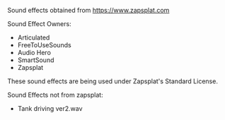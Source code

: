 Sound effects obtained from https://www.zapsplat.com

Sound Effect Owners:
* Articulated
* FreeToUseSounds
* Audio Hero
* SmartSound
* Zapsplat

These sound effects are being used under Zapsplat's Standard License.

Sound Effects not from zapsplat:
* Tank driving ver2.wav